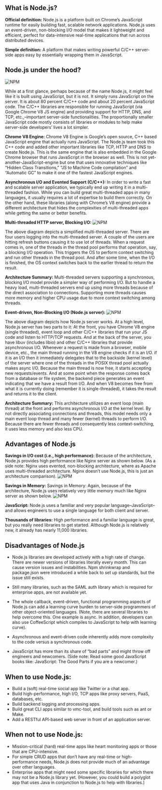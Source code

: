 What is Node.js?
----------------
**Official definition:** Node.js is a platform built on Chrome’s JavaScript runtime for easily building fast, scalable network applications. Node.js uses an event-driven, non-blocking I/O model that makes it lightweight and efficient, perfect for data-intensive real-time applications that run across distributed devices.

**Simple definition:** A platform that makes writing powerful C/C++ server-side apps easy by essentially wrapping them in JavaScript.

Node.js under the hood?
-----------------------
![NPM](http://blog.cloudfoundry.org/wp-content/uploads/2012/04/Screen-Shot-2012-04-24-at-5.40.33-PM.png)

While at a first glance, perhaps because of the name Node.js, it might feel like it is built using JavaScript, but it is not. It simply runs JavaScript on the server. It is about 80 percent C/C++ code and about 20 percent JavaScript code. The C/C++ libraries are responsible for running JavaScript (via Google Chrome V8 JS engine) and providing support for HTTP, DNS, and TCP, etc.,–important server-side functionalities. The proportionally smaller JavaScript code mostly consists of libraries or modules to help make server-side developers’ lives a lot simpler.

**Chrome V8 Engine:**
Chrome V8 Engine is Google’s open source, C++ based JavaScript engine that actually runs JavaScript. The Node.js team took this C++ code and added other important libraries like TCP, HTTP and DNS to create Node.js. This is the same engine that is also embedded in the Google Chrome browser that runs JavaScript in the browser as well. This is not yet-another-JavaScript-engine but one that uses innovative techniques like “Hidden Class Transitions,” “JS to Machine Code compilation” and “Automatic GC” to make it one of the fastest JavaScript engines.

**Asynchronous I/O and Evented Support (C/C++):**
In order to write a fast and scalable server application, we typically end up writing it in a multi-threaded fashion. While you can build great multi-threaded apps in many languages, it usually requires a lot of expertise to build them correctly. On the other hand, these libraries (along with Chrome’s V8 engine) provide a different architecture that hides the complexities of multi-threaded apps while getting the same or better benefits.

**Multi-threaded HTTP server, Blocking I/O:**
![NPM](http://blog.cloudfoundry.org/wp-content/uploads/2012/04/multiThreadedServer.png)

The above diagram depicts a simplified multi-threaded server. There are four users logging into the multi-threaded server. A couple of the users are hitting refresh buttons causing it to use lot of threads. When a request comes in, one of the threads in the thread pool performs that operation, say, a blocking I/O operation. This triggers the OS to perform context switching and run other threads in the thread pool. And after some time, when the I/O is finished, the OS context switches back to the earlier thread to return the result.

**Architecture Summary:**
Multi-threaded servers supporting a synchronous, blocking I/O model provide a simpler way of performing I/O. But to handle a heavy load, multi-threaded servers end up using more threads because of the direct association to connections. Supporting more threads causes more memory and higher CPU usage due to more context switching among threads.

**Event-driven, Non-Blocking I/O (Node.js server):**
![NPM](http://blog.cloudfoundry.org/wp-content/uploads/2012/04/NodeJS-EventedIOAsyncIO_latest.png)

The above diagram depicts how Node.js server works. At a high level, Node.js server has two parts to it:
At the front, you have Chrome V8 engine (single threaded), event loop and other C/C++ libraries that run your JS code and listen to HTTP/TCP requests.
And at the back of the server, you have libuv (includes libio) and other C/C++ libraries that provide asynchronous I/O.
Whenever a request is made from a browser, mobile device, etc., the main thread running in the V8 engine checks if it is an I/O. if it is an I/O then it immediately delegates that to the backside (kernel level) of the server where one of the threads in the POSIX thread pool actually makes async I/O. Because the main thread is now free, it starts accepting new requests/events.
And at some point when the response comes back from a database or file system, the backend piece generates an event indicating that we have a result from I/O. And when V8 becomes free from what it is currently doing (remember it is single-threaded), it takes the result and returns it to the client.

**Architecture Summary:**
This architecture utilizes an event loop (main thread) at the front and performs asynchronous I/O at the kernel level. By not directly associating connections and threads, this model needs only a main event loop thread and many fewer (kernel) threads to perform I/O. Because there are fewer threads and consequently less context-switching, it uses less memory and also less CPU.

Advantages of Node.js
---------------------
**Savings in I/O cost (i.e., high performance):**
Because of the architecture, Node.js provides high performance like Nginx server as shown below. (As a side note: Nginx uses evented, non-blocking architecture, where as Apache uses multi-threaded architecture. Nginx doesn’t use Node.js, this is just an architecture comparison).
![NPM](http://blog.cloudfoundry.org/wp-content/uploads/2012/04/Screen-Shot-2012-04-24-at-3.31.58-PM.png)

**Savings in Memory:**
Savings in Memory: Again, because of the architecture, Node.js uses relatively very little memory much like Nginx server as shown below.
![NPM](http://blog.cloudfoundry.org/wp-content/uploads/2012/04/Screen-Shot-2012-04-24-at-3.34.07-PM.png)

**JavaScript:**
Node.js uses a familiar and very popular language–JavaScript–and allows engineers to use a single language for both client and server.

**Thousands of libraries:**
High performance and a familiar language is great, but you really need libraries to get started. Although Node.js is relatively new, it already has nearly 11,000 libraries.

Disadvantages of Node.js
------------------------
* Node.js libraries are developed actively with a high rate of change. There are newer versions of libraries literally every month. This can cause version issues and instabilities. Npm shrinkwrap and package.json were introduced a while back to set up standards, but the issue still exists.

* Still many libraries, such as the SAML auth library which is required for enterprise apps, are not available yet.

* The whole callback, event-driven, functional programming aspects of Node.js can add a learning curve burden to server-side programmers of other object-oriented languages. (Note, there are several libraries to help overcome this. One example is async. In addition, developers can also use CoffeeScript which compiles to JavaScript to help with learning curve).

* Asynchronous and event-driven code inherently adds more complexity to the code versus a synchronous code.

* JavaScript has more than its share of “bad parts” and might throw off engineers and newcomers. (Side note: Read some good JavaScript books like: JavaScript: The Good Parts if you are a newcomer.)

When to use Node.js:
--------------------
* Build a (soft) real-time social app like Twitter or a chat app.
* Build high-performance, high I/O, TCP apps like proxy servers, PaaS, databases, etc.
* Build backend logging and processing apps.
* Build great CLI apps similar to vmc-tool, and build tools such as ant or Make.
* Add a RESTful API-based web server in front of an application server.

When not to use Node.js:
------------------------
* Mission-critical (hard) real-time apps like heart monitoring apps or those that are CPU-intensive.
* For simple CRUD apps that don’t have any real-time or high-performance needs, Node.js does not provide much of an advantage over other languages.
* Enterprise apps that might need some specific libraries for which there may not be a Node.js library yet. (However, you could build a polyglot app that uses Java in conjunction to Node.js to help with libraries.)
